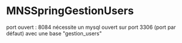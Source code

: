 # MNSSpringGestionUsers

port ouvert : 8084
nécessite un mysql ouvert sur port 3306 (port par défaut) avec une base "gestion_users"
